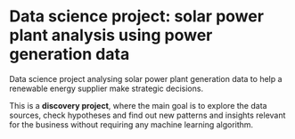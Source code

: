 # Data science project: solar power plant analysis using power generation data
Data science project analysing solar power plant generation data to help a renewable energy supplier make strategic decisions.

This is a **discovery project**, where the main goal is to explore the data sources, check hypotheses and find out new patterns and insights relevant for the business without requiring any machine learning algorithm.
